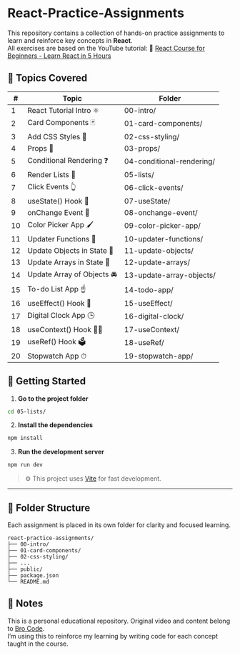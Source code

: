# React-Practice-Assignments
This repository contains a collection of hands-on practice assignments to learn and reinforce key concepts in **React**.   
All exercises are based on the YouTube tutorial:   🎥 [React Course for Beginners - Learn React in 5 Hours](https://www.youtube.com/watch?v=CgkZ7MvWUAA)


## 🧠 Topics Covered

| #  | Topic | Folder |
|----|-------|--------|
| 1  | React Tutorial Intro ⚛️ | 00-intro/ |
| 2  | Card Components 🃏 | 01-card-components/ |
| 3  | Add CSS Styles 🎨 | 02-css-styling/ |
| 4  | Props 📧 | 03-props/ |
| 5  | Conditional Rendering ❓ | 04-conditional-rendering/ |
| 6  | Render Lists 📃 | 05-lists/ |
| 7  | Click Events 👆 | 06-click-events/ |
| 8  | useState() Hook 🎣 | 07-useState/ |
| 9  | onChange Event 🚦 | 08-onchange-event/ |
| 10 | Color Picker App 🖌 | 09-color-picker-app/ |
| 11 | Updater Functions 🔄 | 10-updater-functions/ |
| 12 | Update Objects in State 🚗 | 11-update-objects/ |
| 13 | Update Arrays in State 🍎 | 12-update-arrays/ |
| 14 | Update Array of Objects 🚘 | 13-update-array-objects/ |
| 15 | To-do List App ☝ | 14-todo-app/ |
| 16 | useEffect() Hook 🌟 | 15-useEffect/ |
| 17 | Digital Clock App 🕒 | 16-digital-clock/ |
| 18 | useContext() Hook 🧗‍♂️ | 17-useContext/ |
| 19 | useRef() Hook 🗳️ | 18-useRef/ |
| 20 | Stopwatch App ⏱ | 19-stopwatch-app/ |

## 🚀 Getting Started

1. **Go to the project folder**

```bash
cd 05-lists/
```

2. **Install the dependencies**

```bash
npm install
```

3. **Run the development server**

```bash
npm run dev
```

> ⚙️ This project uses [Vite](https://vitejs.dev/) for fast development.

---

## 📁 Folder Structure

Each assignment is placed in its own folder for clarity and focused learning.

```plaintext
react-practice-assignments/
├── 00-intro/
├── 01-card-components/
├── 02-css-styling/
├── ...
├── public/
├── package.json
└── README.md
```

## 📌 Notes
This is a personal educational repository. Original video and content belong to [Bro Code](https://www.youtube.com/c/BroCodez).  
I’m using this to reinforce my learning by writing code for each concept taught in the course.